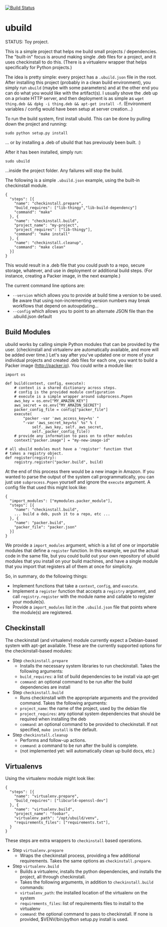 [![Build Status](https://travis-ci.org/joshmarshall/ubuild.png?branch=master)](https://travis-ci.org/joshmarshall/ubuild)
# ubuild

STATUS: Toy project.

This is a simple project that helps me build small projects / dependencies. The "built-in" focus is around making single .deb files for a project, and it uses checkinstall to do this. (There is a virtualenv wrapper that helps specifically for Python projects.)

The idea is pretty simple: every project has a `.ubuild.json` file in the root. After installing this project (probably in a clean build environment), you simply run `ubuild` (maybe with some parameters) and at the other end you can do what you would like with the artifact(s). I usually shove the .deb up on a private HTTP server, and then deployment is as simple as `wget thing.deb && dpkg -i thing.deb && apt-get install -f`. (Environment variables / config would have been setup at server creation...)

To run the build system, first install ubuild. This can be done by pulling down the project and running:

    sudo python setup.py install

... or by installing a .deb of ubuild that has previously been built. :)

After it has been installed, simply run:

    sudo ubuild

...inside the project folder. Any failures will stop the build.

The following is a simple `.ubuild.json` example, using the built-in checkinstall module.

    {
      "steps": [{
        "name": "checkinstall.prepare",
        "build_requires": ["lib-thingy","lib-build-dependency"]
        "command": "make"
      }, {
        "name": "checkinstall.build",
        "project_name": "my-project",
        "project_requires": ["lib-thingy"],
        "command": "make install"
      }, {
        "name": "checkinstall.cleanup",
        "command": "make clean"
      }]
    }

This would result in a .deb file that you could push to a repo, secure storage, whatever, and use in deployment or additional build steps. (For instance, creating a Packer image, in the next example.)

The current command line options are:

* `--version` which allows you to provide at build time a version to be used. Be aware that using non-incrementing version numbers may break workflows that depend on autoupdating...
* `--config` which allows you to point to an alternate JSON file than the .ubuild.json default

## Build Modules

ubuild works by calling simple Python modules that can be provided by the user. (checkinstall and virtualenv are automatically available, and more will be added over time.) Let's say after you've updated one or more of your individual projects and created .deb files for each one, you want to build a Packer image (http://packer.io). You could write a module like:

    import os

    def build(context, config, execute):
        # context is a shared dictionary across steps.
        # config is the provided module configuration
        # execute is a simple wrapper around subprocess.Popen
        aws_key = os.env["MY_AMAZON_KEY"]
        aws_secret = os.env["MY_AMAZON_SECRET"]
        packer_config_file = config["packer_file"]
        execute(
            "packer -var 'aws_access_key=%s' "
            "-var 'aws_secret_key=%s' %s" % (
                self._aws_key, self._aws_secret,
                self._packer_config_file))
        # provide any information to pass on to other modules
        context["packer.image"] = "my-new-image-id"

    # all ubuild modules must have a 'register' function that
    # takes a registry object.
    def register(registry):
        registry.register("packer.build", build)

At the end of this process there would be a new image in Amazon. If you wanted to parse the output of the system call programmatically, you can just use `subprocess.Popen` yourself and ignore the `execute` argument. A config file that used this might look like:

    {
      "import_modules": ["mymodules.packer_module"],
      "steps": [{
        "name": "checkinstall.build",
        ... build a deb, push it to a repo, etc ...
      }, {
        "name": "packer.build",
        "packer_file": "packer.json"
      }]
    }

We provide a `import_modules` argument, which is a list of one or importable modules that define a `register` function. In this example, we put the actual code in the same file, but you could build out your own repository of ubuild modules that you install on your build machines, and have a single module that you import that registers all of them at once for simplicity.

So, in summary, do the following things:

* Implement functions that take a `context`, `config`, and `execute`.
* Implement a `register` function that accepts a `registry` argument, and call `registry.register` with the module name and callable to register your module(s).
* Provide a `import_modules` list in the `.ubuild.json` file that points where the module(s) are registered.


## Checkinstall

The checkinstall (and virtualenv) module currently expect a Debian-based system with apt-get available. These are the currently supported options for the checkinstall-based modules:

* Step `checkinstall.prepare`
    * Installs the necessary system libraries to run checkinstall. Takes the following arguments:
    * `build_requires`: a list of build dependencies to be install via apt-get
    * `command`: an optional command to be run after the build dependencies are install
* Step `checkinstall.build`
    * Runs checkinstall with the appropriate arguments and the provided command. Takes the following arguments:
    * `project_name`: the name of the project, used by the debian file
    * `project_requires`: any optional system dependencies that should be required when installing the deb
    * `command`: an optional command to be provided to checkinstall. If not specified, `make install` is the default.
* Step `checkinstall.cleanup`
    * Performs and follow-up actions.
    * `command`: a command to be run after the build is complete.
    * (not implemented yet: will automatically clean up build docs, etc.)


## Virtualenvs

Using the virtualenv module might look like:

    {
      "steps": [{
        "name": "virtualenv.prepare",
        "build_requires": ["libcurl4-openssl-dev"]
      }, {
        "name": "virtualenv.build",
        "project_name": "foobar",
        "virtualenv_path": "/opt/ubuild/venv",
        "requirements_files": ["requirements.txt"],
      }
    }

These steps are extra wrappers to `checkinstall` based operations.

* Step `virtualenv.prepare`
    * Wraps the checkinstall process, providing a few additional requirements. Takes the same options as `checkinstall.prepare`.
* Step `virtualenv.build`
    * Builds a virtualenv, installs the python dependencies, and installs the project, all through checkinstall.
    * Takes the following arguments, in addition to `checkinstall.build` commands:
    * `virtualenv_path`: the installed location of the virtualenv on the system
    * `requirements_files`: list of requirements files to install to the virtualenv
    * `command`: the optional command to pass to checkinstall. If none is provided, $VENV/bin/python setup.py install is used.

